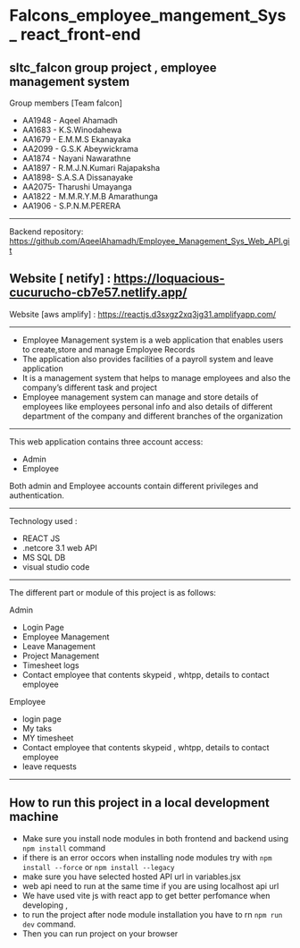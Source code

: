 # Falcons_employee_mangement_Sys_ react_front-end
sltc_falcon  group project  , employee management system
 -----------
 Group members [Team falcon]
 - AA1948 - Aqeel Ahamadh
- AA1683 - K.S.Winodahewa
- AA1679 - E.M.M.S Ekanayaka
- AA2099 - G.S.K Abeywickrama
- AA1874 - Nayani Nawarathne
- AA1897 -  R.M.J.N.Kumari Rajapaksha
- AA1898- S.A.S.A Dissanayake
- AA2075- Tharushi Umayanga
- AA1822 - M.M.R.Y.M.B Amarathunga
- AA1906 - S.P.N.M.PERERA




-------------
Backend repository: https://github.com/AqeelAhamadh/Employee_Management_Sys_Web_API.git

Website   [  netify] : https://loquacious-cucurucho-cb7e57.netlify.app/
-----------

Website [aws amplify] : https://reactjs.d3sxgz2xq3jg31.amplifyapp.com/

-------------

- Employee Management system is a web application that enables users to create,store and manage Employee Records
- The application also provides facilities of a payroll system and leave application
- It is a management system that helps to manage employees and also the company’s different task and project
- Employee management system can manage and store details of employees like employees personal info and also details of different department of the company and different branches of the organization

-------------

This web application contains three account access:
- Admin
- Employee

Both admin and Employee accounts contain different privileges and authentication.

-------------
Technology used :
- REACT JS
- .netcore 3.1 web API 
- MS SQL DB
- visual studio code
-------------

The different part or module of this project is as follows:

Admin
- Login Page
- Employee Management 
- Leave Management
- Project Management
- Timesheet logs
- Contact employee that contents skypeid , whtpp, details to contact employee

Employee
- login page
- My taks
- MY timesheet
- Contact employee that contents skypeid , whtpp, details to contact employee
- leave requests

-------------

## How to run this project in a local development machine
* Make sure you install node modules in both frontend and backend using `npm install` command
* if there is an error occors when installing node modules try with  `npm install --force` or `npm install --legacy`
* make sure you have selected hosted API url in variables.jsx 
* web api need to run at the same time if you are using localhost api url 
* We have used vite js with react app to get better perfomance when developing , 
* to run the project after node module installation you have to rn `npm run dev` command.
* Then you can run project on your browser 

```

```
